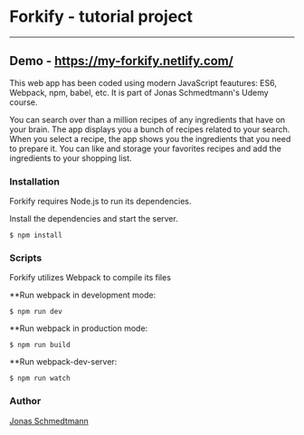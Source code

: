 # Forkify - tutorial project
---------------------------

## Demo - https://my-forkify.netlify.com/

This web app has been coded using modern JavaScript feautures: ES6, Webpack, npm, babel, etc. It is part of Jonas Schmedtmann's Udemy course.

You can search over than a million recipes of any ingredients that have on your brain. The app displays you a bunch of recipes related to your search. When you select a recipe, the app shows you the ingredients that you need to prepare it. You can like and storage your favorites recipes and add the ingredients to your shopping list.


### Installation 

Forkify requires Node.js to run its dependencies.

Install the dependencies and start the server.

``` $ npm install ```

### Scripts 

Forkify utilizes Webpack to compile its files

**Run webpack in development mode: 

``` $ npm run dev ```

**Run webpack in production mode: 

``` $ npm run build ```

**Run webpack-dev-server: 

``` $ npm run watch ```

### Author
[Jonas Schmedtmann](https://twitter.com/jonasschmedtman)

